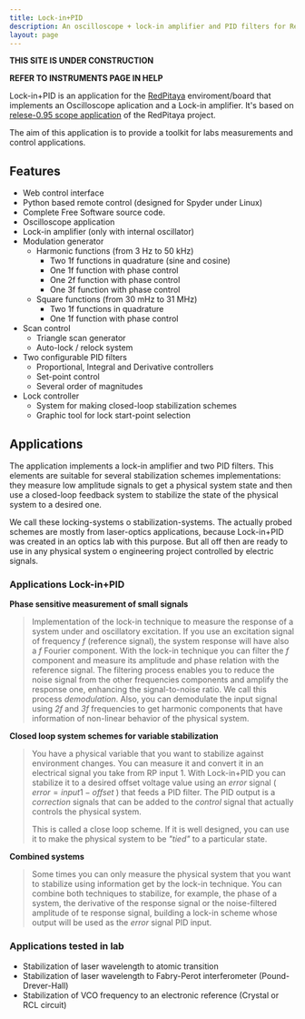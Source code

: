 ```yaml
---
title: Lock-in+PID
description: An oscilloscope + lock-in amplifier and PID filters for RedPitaya
layout: page
---
```


**THIS SITE IS UNDER CONSTRUCTION**

**REFER TO INSTRUMENTS PAGE IN HELP**


Lock-in+PID is an application for the [RedPitaya](https://redpitaya.com/) enviroment/board
that implements an Oscilloscope aplication and a Lock-in amplifier. It's based on
[relese-0.95 scope application](https://github.com/RedPitaya/RedPitaya/tree/release-v0.95/apps-free/scope)
of the RedPitaya project.

The aim of this application is to provide a toolkit for labs measurements and control applications.

## Features

- Web control interface
- Python based remote control (designed for Spyder under Linux)
- Complete Free Software source code.
- Oscilloscope application
- Lock-in amplifier (only with internal oscillator)
- Modulation generator
  - Harmonic functions (from 3 Hz to 50 kHz)
    - Two 1f functions in quadrature (sine and cosine)
    - One 1f function with phase control
    - One 2f function  with phase control
    - One 3f function  with phase control
  - Square functions (from 30 mHz to 31 MHz)
    - Two 1f functions in quadrature
    - One 1f function with phase control
- Scan control
  - Triangle scan generator
  - Auto-lock / relock system
- Two configurable PID filters
  - Proportional, Integral and Derivative controllers
  - Set-point control
  - Several order of magnitudes
- Lock controller
  - System for making closed-loop stabilization schemes
  - Graphic tool for lock start-point selection

## Applications

The application implements a lock-in amplifier and two PID filters. This elements
are suitable for several stabilization schemes implementations: they measure
low amplitude signals to get a physical system state and then use a closed-loop feedback system to stabilize the state of the physical system to a desired one.

We call these
locking-systems o stabilization-systems. The actually probed schemes are mostly from laser-optics applications, because Lock-in+PID was created in an optics lab with this purpose. But all off then are ready to use in any physical system o engineering project
controlled by electric signals.

### Applications Lock-in+PID

**Phase sensitive measurement of small signals**

>  Implementation of the lock-in technique to measure the response of a system
>  under and oscillatory excitation. If you use an excitation signal of frequency *f*
>  (reference signal),
>  the system response will have also a *f* Fourier component. With the lock-in technique
>  you can filter the *f* component and measure its amplitude and phase relation with
>  the reference signal. The filtering process enables you to reduce the noise signal from
>  the other frequencies components and amplify the response one, enhancing the
>  signal-to-noise ratio. We call this process *demodulation*. Also, you can demodulate
>  the input signal using *2f* and *3f* frequencies to get harmonic components that
>  have information of non-linear behavior of the physical system.


**Closed loop system schemes for variable stabilization**

>   You have a physical variable that you want to stabilize against environment changes.
>   You can measure it and convert it in an electrical signal you take from RP input 1.
>   With Lock-in+PID you can stabilize it to a desired offset voltage value using an *error*
>   signal ( $error = input1 - offset$ ) that feeds a PID filter. The PID output is a
>   *correction* signals that can be added to the *control* signal that actually
>   controls the physical system.
>
>   This is called a close loop scheme. If it is well designed, you can use it to make
>   the physical system to be *"tied"* to a particular state.


**Combined systems**

>   Some times you can only measure the physical system that you want to stabilize
>   using information get by the lock-in technique. You can combine both techniques
>   to stabilize, for example, the phase of a system, the derivative of the response
>   signal or the noise-filtered amplitude of te response signal, building a lock-in
>   scheme whose output will be used as the *error* signal PID input.


###  Applications tested in lab
  - Stabilization of laser wavelength to atomic transition
  - Stabilization of laser wavelength to Fabry-Perot interferometer (Pound-Drever-Hall)
  - Stabilization of VCO frequency to an electronic reference (Crystal or RCL circuit)
